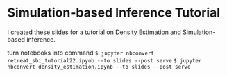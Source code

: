 # Simulation-based Inference Tutorial
I created these slides for a tutorial on Density Estimation and Simulation-based inference.

turn notebooks into command
`$ jupyter nbconvert retreat_sbi_tutorial22.ipynb --to slides --post serve`
`$ jupyter nbconvert density_estimation.ipynb --to slides --post serve`
